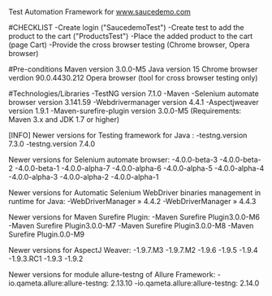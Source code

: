 Test Automation Framework for www.saucedemo.com

#CHECKLIST
-Create  login ("SaucedemoTest")
-Create test to add the product to the cart ("ProductsTest")
-Place the added product to the cart (page Cart)
-Provide the cross browser testing (Chrome browser, Opera browser)

#Pre-conditions
Maven version 3.0.0-M5
Java version 15
Chrome browser verdion 90.0.4430.212
Opera browser (tool for cross browser testing only)

#Technologies/Libraries
-TestNG version 7.1.0
-Maven
-Selenium automate browser version 3.141.59
-Webdrivermanager version 4.4.1
-Aspectjweaver version 1.9.1
-Maven-surefire-plugin version 3.0.0-M5 (Requirements: Maven 3.x and JDK 1.7 or higher)


[INFO]
Newer versions for Testing framework for Java :
-testng.version 7.3.0
-testng.version 7.4.0

Newer versions for  Selenium automate browser:
-4.0.0-beta-3
-4.0.0-beta-2
-4.0.0-beta-1
-4.0.0-alpha-7
-4.0.0-alpha-6
-4.0.0-alpha-5
-4.0.0-alpha-4
-4.0.0-alpha-3
-4.0.0-alpha-2
-4.0.0-alpha-1

Newer versions for  Automatic Selenium WebDriver binaries 
management in runtime for Java:
-WebDriverManager » 4.4.2
-WebDriverManager » 4.4.3

Newer versions for  Maven Surefire Plugin:
-Maven Surefire Plugin3.0.0-M6
-Maven Surefire Plugin3.0.0-M7
-Maven Surefire Plugin3.0.0-M8
-Maven Surefire Plugin.0.0-M9

Newer versions for  AspectJ Weaver:
-1.9.7.M3
-1.9.7.M2
-1.9.6
-1.9.5
-1.9.4
-1.9.3.RC1
-1.9.3
-1.9.2

Newer versions for module allure-testng of Allure Framework:
-io.qameta.allure:allure-testng: 2.13.10
-io.qameta.allure:allure-testng: 2.14.0	
 

 
